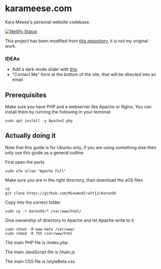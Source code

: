 # karameese.com
Kara Meese's personal website codebase.

[![Netlify Status](https://api.netlify.com/api/v1/badges/dcf3bef2-ca38-415e-8bee-bf8f873a8168/deploy-status)](https://app.netlify.com/sites/karameese/deploys)

This project has been modified from [this repository](https://github.com/chetanverma16/react-portfolio-template),
it is not my original work.

### IDEAs
- Add a dark mode slider with [this](https://github.com/chetanverma16/react-portfolio-template/pull/15)
- "Contact Me" form at the bottom of the site, that will be directed into an email

## Prerequisites
Make sure you have PHP and a webserver like Apache or Nginx. You can install them by running the following in your terminal:

```sudo apt install -y Apache2 php```

## Actually doing it
Note that this guide is for Ubuntu only, if you are using something else then only use this guide as a general outline

First open the ports

```sudo ufw allow "Apache Full"```

Make sure you are in the right directory, than download the aOS files

```
cd
git clone https://github.com/MineAndCraft12/AaronOS
```
Copy into the correct folder

```sudo cp -r AaronOS/* /var/www/html/```

Give ownership of directory to Apache and let Apache write to it

``` 
sudo chown -R www-data /var/www/
sudo chmod -R 755 /var/www/html
```

The main PHP file is /index.php

The main JavaScript file is /main.js

The main CSS file is /styleBeta.css
